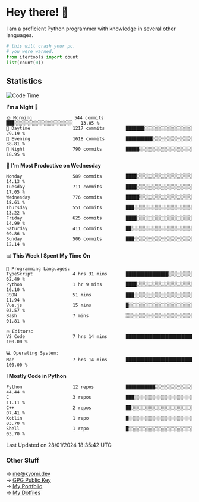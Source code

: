 # Hey there! 👋

I am a proficient Python programmer with knowledge in several other languages.

```py
# this will crash your pc.
# you were warned.
from itertools import count
list(count(0))
```

## Statistics
<!--START_SECTION:waka-->
![Code Time](http://img.shields.io/badge/Code%20Time-815%20hrs%2033%20mins-blue)

**I'm a Night 🦉** 

```text
🌞 Morning                544 commits         ███░░░░░░░░░░░░░░░░░░░░░░   13.05 % 
🌆 Daytime                1217 commits        ███████░░░░░░░░░░░░░░░░░░   29.19 % 
🌃 Evening                1618 commits        ██████████░░░░░░░░░░░░░░░   38.81 % 
🌙 Night                  790 commits         █████░░░░░░░░░░░░░░░░░░░░   18.95 % 
```
📅 **I'm Most Productive on Wednesday** 

```text
Monday                   589 commits         ████░░░░░░░░░░░░░░░░░░░░░   14.13 % 
Tuesday                  711 commits         ████░░░░░░░░░░░░░░░░░░░░░   17.05 % 
Wednesday                776 commits         █████░░░░░░░░░░░░░░░░░░░░   18.61 % 
Thursday                 551 commits         ███░░░░░░░░░░░░░░░░░░░░░░   13.22 % 
Friday                   625 commits         ████░░░░░░░░░░░░░░░░░░░░░   14.99 % 
Saturday                 411 commits         ██░░░░░░░░░░░░░░░░░░░░░░░   09.86 % 
Sunday                   506 commits         ███░░░░░░░░░░░░░░░░░░░░░░   12.14 % 
```


📊 **This Week I Spent My Time On** 

```text
💬 Programming Languages: 
TypeScript               4 hrs 31 mins       ████████████████░░░░░░░░░   62.49 % 
Python                   1 hr 9 mins         ████░░░░░░░░░░░░░░░░░░░░░   16.10 % 
JSON                     51 mins             ███░░░░░░░░░░░░░░░░░░░░░░   11.94 % 
Vue.js                   15 mins             █░░░░░░░░░░░░░░░░░░░░░░░░   03.57 % 
Bash                     7 mins              ░░░░░░░░░░░░░░░░░░░░░░░░░   01.81 % 

🔥 Editors: 
VS Code                  7 hrs 14 mins       █████████████████████████   100.00 % 

💻 Operating System: 
Mac                      7 hrs 14 mins       █████████████████████████   100.00 % 
```

**I Mostly Code in Python** 

```text
Python                   12 repos            ███████████░░░░░░░░░░░░░░   44.44 % 
C                        3 repos             ███░░░░░░░░░░░░░░░░░░░░░░   11.11 % 
C++                      2 repos             ██░░░░░░░░░░░░░░░░░░░░░░░   07.41 % 
Kotlin                   1 repo              █░░░░░░░░░░░░░░░░░░░░░░░░   03.70 % 
Shell                    1 repo              █░░░░░░░░░░░░░░░░░░░░░░░░   03.70 % 
```




 Last Updated on 28/01/2024 18:35:42 UTC
<!--END_SECTION:waka-->

### Other Stuff

→ [me@kyomi.dev](mailto:me@kyomi.dev)\
→ [GPG Public Key](https://github.com/bitterteriyaki.gpg)\
→ [My Portfolio](https://kyomi.dev)\
→ [My Dotfiles](https://github.com/bitterteriyaki/dotfiles)

